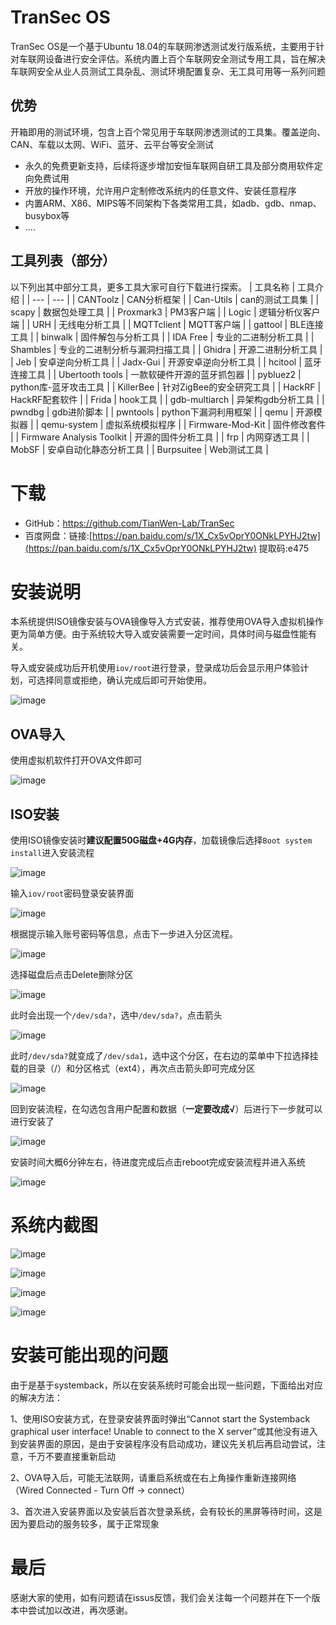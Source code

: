 # TranSec OS
TranSec OS是一个基于Ubuntu 18.04的车联网渗透测试发行版系统，主要用于针对车联网设备进行安全评估。系统内置上百个车联网安全测试专用工具，旨在解决车联网安全从业人员测试工具杂乱、测试环境配置复杂、无工具可用等一系列问题
## 优势
开箱即用的测试环境，包含上百个常见用于车联网渗透测试的工具集。覆盖逆向、CAN、车载以太网、WiFi、蓝牙、云平台等安全测试
- 永久的免费更新支持，后续将逐步增加安恒车联网自研工具及部分商用软件定向免费试用
- 开放的操作环境，允许用户定制修改系统内的任意文件、安装任意程序
- 内置ARM、X86、MIPS等不同架构下各类常用工具，如adb、gdb、nmap、busybox等
- ....

## 工具列表（部分）
以下列出其中部分工具，更多工具大家可自行下载进行探索。
| 工具名称 | 工具介绍 |
| --- | --- |
| CANToolz | CAN分析框架 |
| Can-Utils | can的测试工具集 |
| scapy | 数据包处理工具 |
| Proxmark3 | PM3客户端 |
| Logic | 逻辑分析仪客户端 |
| URH | 无线电分析工具 |
| MQTTclient | MQTT客户端 |
| gattool | BLE连接工具 |
| binwalk | 固件解包与分析工具 |
| IDA Free | 专业的二进制分析工具 |
| Shambles | 专业的二进制分析与漏洞扫描工具 |
| Ghidra | 开源二进制分析工具 |
| Jeb | 安卓逆向分析工具 |
| Jadx-Gui | 开源安卓逆向分析工具 |
| hcitool | 蓝牙连接工具 |
| Ubertooth tools | 一款软硬件开源的蓝牙抓包器 |
| pybluez2 | python库-蓝牙攻击工具 |
| KillerBee | 针对ZigBee的安全研究工具 |
| HackRF | HackRF配套软件 |
| Frida | hook工具 |
| gdb-multiarch | 异架构gdb分析工具 |
| pwndbg | gdb进阶脚本 |
| pwntools | python下漏洞利用框架 |
| qemu | 开源模拟器 |
| qemu-system | 虚拟系统模拟程序 |
| Firmware-Mod-Kit | 固件修改套件 |
| Firmware Analysis Toolkit | 开源的固件分析工具 |
| frp | 内网穿透工具 |
| MobSF | 安卓自动化静态分析工具 |
| Burpsuitee | Web测试工具 |

# 下载
- GitHub：https://github.com/TianWen-Lab/TranSec
- 百度网盘：链接:[https://pan.baidu.com/s/1X_Cx5vOprY0ONkLPYHJ2tw](https://pan.baidu.com/s/1X_Cx5vOprY0ONkLPYHJ2tw) 提取码:e475

# 安装说明

本系统提供ISO镜像安装与OVA镜像导入方式安装，推荐使用OVA导入虚拟机操作更为简单方便。由于系统较大导入或安装需要一定时间，具体时间与磁盘性能有关。

导入或安装成功后开机使用`iov/root`进行登录，登录成功后会显示用户体验计划，可选择同意或拒绝，确认完成后即可开始使用。

![image](https://github.com/TianWen-Lab/TranSec/assets/45167857/8b3dacaf-7668-4be8-baf4-8c4ebdc3fcaa)

## OVA导入
使用虚拟机软件打开OVA文件即可

![image](https://github.com/TianWen-Lab/TranSec/assets/45167857/168420ab-1064-4452-b201-2d67c5b1ae4a)

## ISO安装
使用ISO镜像安装时**建议配置50G磁盘+4G内存**，加载镜像后选择`Boot system install`进入安装流程

![image](https://github.com/TianWen-Lab/TranSec/assets/45167857/f51c53c6-bcb1-4d1f-8544-ca87d8f82ac2)

输入`iov/root`密码登录安装界面

![image](https://github.com/TianWen-Lab/TranSec/assets/45167857/0c76f57a-528f-4226-a744-fca508b2ed7b)

根据提示输入账号密码等信息，点击下一步进入分区流程。

![image](https://github.com/TianWen-Lab/TranSec/assets/45167857/7da9584d-ef52-4b72-93cd-2bdf70803eee)

选择磁盘后点击Delete删除分区

![image](https://github.com/TianWen-Lab/TranSec/assets/45167857/e45d4c52-ffe8-43ba-ae1a-709dfb339ccf)

此时会出现一个`/dev/sda?`，选中`/dev/sda?`，点击箭头

![image](https://github.com/TianWen-Lab/TranSec/assets/45167857/44e08672-3419-407b-9aaf-6c81442d6213)

此时`/dev/sda?`就变成了`/dev/sda1`，选中这个分区，在右边的菜单中下拉选择挂载的目录（/）和分区格式（ext4），再次点击箭头即可完成分区

![image](https://github.com/TianWen-Lab/TranSec/assets/45167857/e2c4dd07-ba00-43a3-afe3-c3a1fbfef60f)


回到安装流程，在勾选包含用户配置和数据（**一定要改成√**）后进行下一步就可以进行安装了

![image](https://github.com/TianWen-Lab/TranSec/assets/45167857/9e4a1ae3-65a1-44f0-8a11-1bfed3d1bb07)

安装时间大概6分钟左右，待进度完成后点击reboot完成安装流程并进入系统

![image](https://github.com/TianWen-Lab/TranSec/assets/45167857/57042e75-32c0-4cba-b98a-b92dd730aa36)



# 系统内截图
![image](https://github.com/TianWen-Lab/TranSec/assets/45167857/e6d0e230-e90a-48ce-ad69-bb512408c5c7)

![image](https://github.com/TianWen-Lab/TranSec/assets/45167857/b564d4f6-18c2-4298-994a-b06d19d2b6b5)

![image](https://github.com/TianWen-Lab/TranSec/assets/45167857/a5db4f60-97ff-4c8e-afe4-8437a22e73df)

![image](https://github.com/TianWen-Lab/TranSec/assets/45167857/997e4687-0234-4334-a3b8-ff91ef20539e)

# 安装可能出现的问题
由于是基于systemback，所以在安装系统时可能会出现一些问题，下面给出对应的解决方法：

1、使用ISO安装方式，在登录安装界面时弹出“Cannot start the Systemback graphical user interface! Unable to connect to the X server”或其他没有进入到安装界面的原因，是由于安装程序没有启动成功，建议先关机后再启动尝试，注意，千万不要直接重新启动

2、OVA导入后，可能无法联网，请重启系统或在右上角操作重新连接网络（Wired Connected - Turn Off -> connect）

3、首次进入安装界面以及安装后首次登录系统，会有较长的黑屏等待时间，这是因为要启动的服务较多，属于正常现象

# 最后

感谢大家的使用，如有问题请在issus反馈，我们会关注每一个问题并在下一个版本中尝试加以改进，再次感谢。
